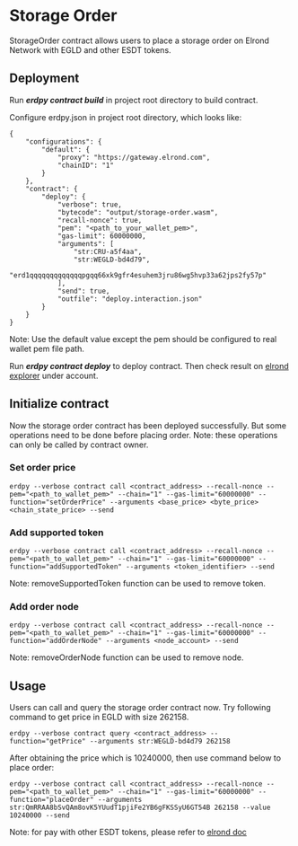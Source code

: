 # Storage Order

StorageOrder contract allows users to place a storage order on Elrond Network with EGLD and other ESDT tokens.

## Deployment

Run ***erdpy contract build*** in project root directory to build contract.

Configure erdpy.json in project root directory, which looks like:
```
{
    "configurations": {
        "default": {
            "proxy": "https://gateway.elrond.com",
            "chainID": "1"
        }
    },
    "contract": {
        "deploy": {
            "verbose": true,
            "bytecode": "output/storage-order.wasm",
            "recall-nonce": true,
            "pem": "<path_to_your_wallet_pem>",
            "gas-limit": 60000000,
            "arguments": [
                "str:CRU-a5f4aa",
                "str:WEGLD-bd4d79",
                "erd1qqqqqqqqqqqqqpgqq66xk9gfr4esuhem3jru86wg5hvp33a62jps2fy57p"
            ],
            "send": true,
            "outfile": "deploy.interaction.json"
        }
    }
}
```
Note: Use the default value except the pem should be configured to real wallet pem file path.

Run ***erdpy contract deploy*** to deploy contract. Then check result on [elrond explorer](https://explorer.elrond.com/) under account.

## Initialize contract

Now the storage order contract has been deployed successfully. But some operations need to be done before placing order.
Note: these operations can only be called by contract owner.

### Set order price

```
erdpy --verbose contract call <contract_address> --recall-nonce --pem="<path_to_wallet_pem>" --chain="1" --gas-limit="60000000" --function="setOrderPrice" --arguments <base_price> <byte_price> <chain_state_price> --send
```

### Add supported token

```
erdpy --verbose contract call <contract_address> --recall-nonce --pem="<path_to_wallet_pem>" --chain="1" --gas-limit="60000000" --function="addSupportedToken" --arguments <token_identifier> --send
```
Note: removeSupportedToken function can be used to remove token.

### Add order node

```
erdpy --verbose contract call <contract_address> --recall-nonce --pem="<path_to_wallet_pem>" --chain="1" --gas-limit="60000000" --function="addOrderNode" --arguments <node_account> --send
```
Note: removeOrderNode function can be used to remove node.

## Usage

Users can call and query the storage order contract now. Try following command to get price in EGLD with size 262158.
```
erdpy --verbose contract query <contract_address> --function="getPrice" --arguments str:WEGLD-bd4d79 262158
```
After obtaining the price which is 10240000, then use command below to place order:
```
erdpy --verbose contract call <contract_address> --recall-nonce --pem="<path_to_wallet_pem>" --chain="1" --gas-limit="60000000" --function="placeOrder" --arguments str:QmRRAA8bSvQAm8ovK5YUudT1pjiFe2YB6gFKSSyU6GT54B 262158 --value 10240000 --send
```
Note: for pay with other ESDT tokens, please refer to [elrond doc](https://docs.elrond.com/sdk-and-tools/erdjs/erdjs-cookbook/#transfer--execute)
